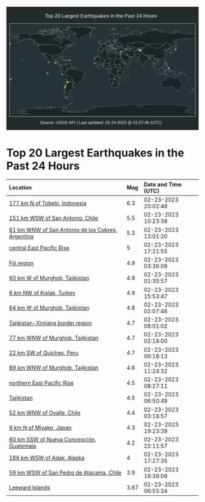 ![Map](./map.png)

# Top 20 Largest Earthquakes in the Past 24 Hours

| Location | Mag | Date and Time (UTC) |
|:---|:---|:---|
| [177 km N of Tobelo, Indonesia](https://earthquake.usgs.gov/earthquakes/eventpage/us6000jr32) | 6.3 | 02-23-2023 20:02:48 |
| [151 km WSW of San Antonio, Chile](https://earthquake.usgs.gov/earthquakes/eventpage/us6000jqzy) | 5.5 | 02-23-2023 10:23:38 |
| [61 km WNW of San Antonio de los Cobres, Argentina](https://earthquake.usgs.gov/earthquakes/eventpage/us6000jr0f) | 5.3 | 02-23-2023 13:01:20 |
| [central East Pacific Rise](https://earthquake.usgs.gov/earthquakes/eventpage/us6000jr2a) | 5 | 02-23-2023 17:21:55 |
| [Fiji region](https://earthquake.usgs.gov/earthquakes/eventpage/us6000jqyg) | 4.9 | 02-23-2023 03:36:09 |
| [60 km W of Murghob, Tajikistan](https://earthquake.usgs.gov/earthquakes/eventpage/us6000jqxr) | 4.9 | 02-23-2023 01:35:57 |
| [6 km NW of Kışlak, Turkey](https://earthquake.usgs.gov/earthquakes/eventpage/us6000jr1t) | 4.9 | 02-23-2023 15:53:47 |
| [64 km W of Murghob, Tajikistan](https://earthquake.usgs.gov/earthquakes/eventpage/us6000jqxx) | 4.8 | 02-23-2023 02:07:46 |
| [Tajikistan-Xinjiang border region](https://earthquake.usgs.gov/earthquakes/eventpage/us6000jqzk) | 4.7 | 02-23-2023 08:01:02 |
| [77 km WNW of Murghob, Tajikistan](https://earthquake.usgs.gov/earthquakes/eventpage/us6000jqxy) | 4.7 | 02-23-2023 02:18:00 |
| [22 km SW of Quiches, Peru](https://earthquake.usgs.gov/earthquakes/eventpage/us6000jqzb) | 4.7 | 02-23-2023 06:18:13 |
| [89 km WNW of Murghob, Tajikistan](https://earthquake.usgs.gov/earthquakes/eventpage/us6000jr07) | 4.6 | 02-23-2023 11:24:32 |
| [northern East Pacific Rise](https://earthquake.usgs.gov/earthquakes/eventpage/us6000jqzl) | 4.5 | 02-23-2023 08:27:11 |
| [Tajikistan](https://earthquake.usgs.gov/earthquakes/eventpage/us6000jqze) | 4.5 | 02-23-2023 06:50:49 |
| [52 km WNW of Ovalle, Chile](https://earthquake.usgs.gov/earthquakes/eventpage/us6000jqyb) | 4.4 | 02-23-2023 03:18:57 |
| [9 km N of Miyako, Japan](https://earthquake.usgs.gov/earthquakes/eventpage/us6000jr2v) | 4.3 | 02-23-2023 19:23:39 |
| [60 km SSW of Nueva Concepción, Guatemala](https://earthquake.usgs.gov/earthquakes/eventpage/us6000jr4l) | 4.2 | 02-23-2023 22:11:57 |
| [186 km WSW of Adak, Alaska](https://earthquake.usgs.gov/earthquakes/eventpage/us6000jr2i) | 4 | 02-23-2023 17:27:35 |
| [59 km WSW of San Pedro de Atacama, Chile](https://earthquake.usgs.gov/earthquakes/eventpage/us6000jr2q) | 3.9 | 02-23-2023 18:38:09 |
| [Leeward Islands](https://earthquake.usgs.gov/earthquakes/eventpage/pr2023054001) | 3.67 | 02-23-2023 06:55:34 |
